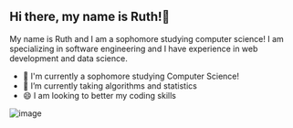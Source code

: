 ## Hi there, my name is Ruth!👋
My name is Ruth and I am a sophomore studying computer science! I am specializing in software engineering and I have experience in web development and data science.

- 💬 I'm currently a sophomore studying Computer Science!
- 🌱 I’m currently taking algorithms and statistics
- 😄 I am looking to better my coding skills
  
![image](https://github.com/user-attachments/assets/dd1ef931-580a-4b79-8707-2e619f41605c)


<!--
**RuthA120/RuthA120** is a ✨ _special_ ✨ repository because its `README.md` (this file) appears on your GitHub profile.

Here are some ideas to get you started:

- 💬 I'm currently a sophomore studying Computer Science!
- 🌱 I’m currently taking data structures and computer organization
- 😄 I am looking to create newer projects
- 👯 I’m looking to collaborate on ...
- 🤔 I’m looking for help with ...
- 💬 Ask me about ...
- 📫 How to reach me: ...
- 😄 Pronouns: ...
- ⚡ Fun fact: ...
-->
